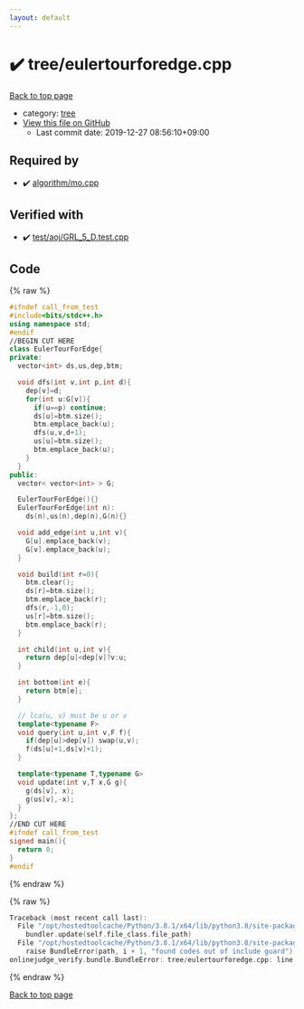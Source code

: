 ```yaml
---
layout: default
---
```


<!-- mathjax config similar to math.stackexchange -->
<script type="text/javascript" async
  src="https://cdnjs.cloudflare.com/ajax/libs/mathjax/2.7.5/MathJax.js?config=TeX-MML-AM_CHTML">
</script>
<script type="text/x-mathjax-config">
  MathJax.Hub.Config({
    TeX: { equationNumbers: { autoNumber: "AMS" }},
    tex2jax: {
      inlineMath: [ ['$','$'] ],
      processEscapes: true
    },
    "HTML-CSS": { matchFontHeight: false },
    displayAlign: "left",
    displayIndent: "2em"
  });
</script>

<script type="text/javascript" src="https://cdnjs.cloudflare.com/ajax/libs/jquery/3.4.1/jquery.min.js"></script>
<script src="https://cdn.jsdelivr.net/npm/jquery-balloon-js@1.1.2/jquery.balloon.min.js" integrity="sha256-ZEYs9VrgAeNuPvs15E39OsyOJaIkXEEt10fzxJ20+2I=" crossorigin="anonymous"></script>
<script type="text/javascript" src="../../assets/js/copy-button.js"></script>
<link rel="stylesheet" href="../../assets/css/copy-button.css" />


# :heavy_check_mark: tree/eulertourforedge.cpp

<a href="../../index.html">Back to top page</a>

* category: <a href="../../index.html#c0af77cf8294ff93a5cdb2963ca9f038">tree</a>
* <a href="{{ site.github.repository_url }}/blob/master/tree/eulertourforedge.cpp">View this file on GitHub</a>
    - Last commit date: 2019-12-27 08:56:10+09:00




## Required by

* :heavy_check_mark: <a href="../algorithm/mo.cpp.html">algorithm/mo.cpp</a>


## Verified with

* :heavy_check_mark: <a href="../../verify/test/aoj/GRL_5_D.test.cpp.html">test/aoj/GRL_5_D.test.cpp</a>


## Code

<a id="unbundled"></a>
{% raw %}
```cpp
#ifndef call_from_test
#include<bits/stdc++.h>
using namespace std;
#endif
//BEGIN CUT HERE
class EulerTourForEdge{
private:
  vector<int> ds,us,dep,btm;

  void dfs(int v,int p,int d){
    dep[v]=d;
    for(int u:G[v]){
      if(u==p) continue;
      ds[u]=btm.size();
      btm.emplace_back(u);
      dfs(u,v,d+1);
      us[u]=btm.size();
      btm.emplace_back(u);
    }
  }
public:
  vector< vector<int> > G;

  EulerTourForEdge(){}
  EulerTourForEdge(int n):
    ds(n),us(n),dep(n),G(n){}

  void add_edge(int u,int v){
    G[u].emplace_back(v);
    G[v].emplace_back(u);
  }

  void build(int r=0){
    btm.clear();
    ds[r]=btm.size();
    btm.emplace_back(r);
    dfs(r,-1,0);
    us[r]=btm.size();
    btm.emplace_back(r);
  }

  int child(int u,int v){
    return dep[u]<dep[v]?v:u;
  }

  int bottom(int e){
    return btm[e];
  }

  // lca(u, v) must be u or v
  template<typename F>
  void query(int u,int v,F f){
    if(dep[u]>dep[v]) swap(u,v);
    f(ds[u]+1,ds[v]+1);
  }

  template<typename T,typename G>
  void update(int v,T x,G g){
    g(ds[v], x);
    g(us[v],-x);
  }
};
//END CUT HERE
#ifndef call_from_test
signed main(){
  return 0;
}
#endif

```
{% endraw %}

<a id="bundled"></a>
{% raw %}
```cpp
Traceback (most recent call last):
  File "/opt/hostedtoolcache/Python/3.8.1/x64/lib/python3.8/site-packages/onlinejudge_verify/docs.py", line 342, in write_contents
    bundler.update(self.file_class.file_path)
  File "/opt/hostedtoolcache/Python/3.8.1/x64/lib/python3.8/site-packages/onlinejudge_verify/bundle.py", line 148, in update
    raise BundleError(path, i + 1, "found codes out of include guard")
onlinejudge_verify.bundle.BundleError: tree/eulertourforedge.cpp: line 5: found codes out of include guard

```
{% endraw %}

<a href="../../index.html">Back to top page</a>

